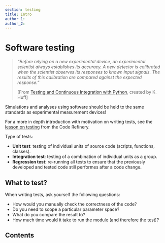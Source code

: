 ```yaml
---
section: testing
title: Intro
author_1:
author_2: 
---
```


# Software testing

>_“Before relying on a new experimental device, an experimental scientist always establishes its accuracy. A new detector is calibrated when the scientist observes its responses to known input signals. The results of this calibration are compared against the expected response.”_
>
> [From [Testing and Continuous Integration with Python](https://carpentries-incubator.github.io/python-testing/), created by K. Huff]

Simulations and analyses using software should be held to the same standards as experimental measurement devices!

For a more in depth introduction with motivation on writing tests, see the [lesson on testing](https://coderefinery.github.io/testing/motivation/) from the Code Refinery.

Type of tests:
* **Unit test**: testing of individual units of source code (scripts, functions, classes).
* **Integration test**: testing of a combination of individual units as a group.
* **Regression test**: re-running all tests to ensure that the previously developed and tested code still performes after a code change.

## What to test?
When writing tests, ask yourself the following questions:
- How would you manually check the correctness of the code? 
- Do you need to scope a particular parameter space?
- What do you compare the result to?
- How much time would it take to run the module (and therefore the test)?

## Contents

```{tableofcontents}
```
